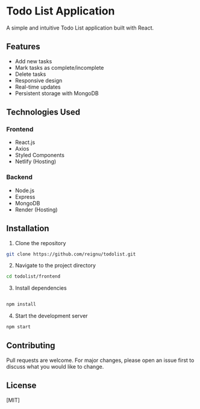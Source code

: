 # Todo List Application

A simple and intuitive Todo List application built with React.

## Features

- Add new tasks
- Mark tasks as complete/incomplete
- Delete tasks
- Responsive design
- Real-time updates
- Persistent storage with MongoDB

## Technologies Used

### Frontend
- React.js
- Axios
- Styled Components
- Netlify (Hosting)

### Backend
- Node.js
- Express
- MongoDB
- Render (Hosting)

## Installation

1. Clone the repository
```bash
git clone https://github.com/reignu/todolist.git
```

2. Navigate to the project directory
```bash
cd todolist/frontend
```

3. Install dependencies
```bash

npm install
```

4. Start the development server
```bash
npm start
```

## Contributing

Pull requests are welcome. For major changes, please open an issue first to discuss what you would like to change.

## License

[MIT]